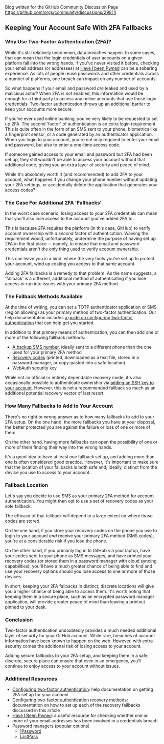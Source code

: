 Blog written for the GitHub Community Discussion Page
https://github.com/orgs/community/discussions/29814

## Keeping Your Account Safe With 2FA Fallbacks

### Why Use Two-Factor Authentication (2FA)?

While it's still relatively uncommon, data breaches happen. In some cases, that can mean that the login credentials of user accounts on a given platform fall into the wrong hands. If you've never visited it before, checking your email address (or addresses) at [Have I been Pwned](https://haveibeenpwned.com/) can be a sobering experience. As lots of people reuse passwords and other credentials across a number of platforms, one breach can impact on any number of accounts.

So what happens if your email and password _are_ leaked and used by a malicious actor? When 2FA is _not_ enabled, this information would be enough for a third party to access any online accounts that use those login credentials. Two-factor authentication throws up an additional barrier to keep your accounts more secure.

If you've ever used online banking, you've very likely to be requested to set up 2FA. The second 'factor' of authentication is an extra login requirement. This is quite often in the form of an SMS sent to your phone, biometrics like a fingerprint sensor, or a code generated by an authenticator application. When you login to your account, you're not only required to enter your email and password, but also to enter a one-time access code.

If someone gained access to your email and password but 2FA had been set up, they still wouldn't be able to access your account without that additional code, giving you an extra layer of securty and peace of mind.

While it's absolutely worth it (and recommended) to add 2FA to your account, what happens if you change your phone number without updating your 2FA settings, or accidentally delete the application that generates your access codes?

### The Case For Additional 2FA 'Fallbacks'

In the worst case scenario, losing access to your 2FA credentials can mean that you'll also lose access to the account you've added 2FA to.

This is because 2FA requires the platform (in this case, GitHub) to verify account ownership with _a second_ factor of authentication. Waiving the requirement would, unfortunately, undermine the purpose of having set up 2FA in the first place -- namely, to ensure that email and password credentials aren't the only thing used to verify account ownership.

This can leave you in a bind, where the very tools you've set up to protect your account, wind up costing you access to that same account.

Adding 2FA fallbacks is a remedy to that problem. As the name suggests, a 'fallback' is a different, additional method of authenticating if you lose access or run into issues with your primary 2FA method.

### The Fallback Methods Available

At the time of writing, you can set a TOTP authenticator application or SMS (region allowing) as your primary method of two-factor authentication. Our help documentation includes [a guide on configuring two-factor authentication](https://help.github.com/en/articles/configuring-two-factor-authentication) that can help get you started.

In addition to that primary means of authentication, you can then add one or more of the following fallback methods:

- [A backup SMS number](https://help.github.com/en/articles/configuring-two-factor-authentication-recovery-methods#setting-a-fallback-authentication-number), ideally sent to a different phone than the one used for your primary 2FA method
- [Recovery codes](https://help.github.com/en/articles/configuring-two-factor-authentication-recovery-methods#downloading-your-two-factor-authentication-recovery-codes) (printed, downloaded as a text file, stored in a password manager, or copy-pasted into a safe location)
- [WebAuth security key](https://help.github.com/en/articles/configuring-two-factor-authentication#configuring-two-factor-authentication-using-a-security-key)

While not an official or entirely dependable recovery mode, it's also occasionally possible to authenticate ownership via [adding an SSH key to your account](https://help.github.com/en/articles/about-ssh). However, this is not a recommended fallback so much as an additional potential recovery vector of last resort.

### How Many Fallbacks to Add to Your Account

There's no right or wrong answer as to how many fallbacks to add to your 2FA setup. On the one hand, the more fallbacks you have at your disposal, the better protected you are against the failure or loss of one or more of them.

On the other hand, having more fallbacks can open the possibility of one or more of them finding their way into the wrong hands.

It's a good idea to have at least _one_ fallback set up, and adding more than one is often considered good practice. However, it's important to make sure that the location of your fallbacks is both safe and, ideally, distinct from the device you use to access to your account.

### Fallback Location

Let's say you decide to use SMS as your primary 2FA method for account authentication. You might then opt to use a set of recovery codes as your sole fallback.

The efficacy of that fallback will depend to a large extent on where those codes are stored.

On the one hand, if you store your recovery codes on the phone you use to login to your account _and_ receive your primary 2FA method (SMS codes), you're at a considerable risk if you lose the phone.

On the other hand, if you primarily log in to GitHub via your laptop, have your codes sent to your phone as SMS messages, and have printed your recovery codes (or stored them in a password manager with cloud syncing capabilities), you'll have a much greater chance of being able to find and use your recovery options should you lose access to one or more of those devices.

In short, keeping your 2FA fallbacks in distinct, discrete locations will give you a higher chance of being able to access them. It's worth noting that keeping them in a secure place, such as an encrypted password manager application, will provide greater peace of mind than leaving a printout pinned to your desk.

### Conclusion

Two-factor authentication undoubtedly provides a much needed additional layer of security for your GitHub account. While rare, breaches of account information have been known to happen on the web. However, with extra security comes the additional risk of losing access to your account.

Adding secure fallbacks to your 2FA setup, and keeping them in a safe, discrete, secure place can ensure that even in an emergency, you'll continue to enjoy access to your account without issues.

### Additional Resources

- [Configuring two-factor authentication](https://help.github.com/en/articles/configuring-two-factor-authentication): help documentation on getting 2FA set up for your account
- [Configuring two-factor authentication recovery methods](https://help.github.com/en/articles/configuring-two-factor-authentication-recovery-methods): documentation on how to set up each of the recovery fallbacks discussed in this article
- [Have I Been Pwned](https://haveibeenpwned.com/): a useful resource for checking whether one or more of your email addresses has been involved in a credentials breach
- Password managers (popular options)
  - [1Password](https://1password.com/)
  - [LastPass](https://www.lastpass.com/)
